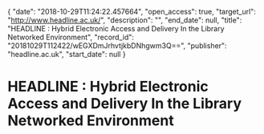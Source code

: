 {
  "date": "2018-10-29T11:24:22.457664", 
  "open_access": true, 
  "target_url": "http://www.headline.ac.uk/", 
  "description": "", 
  "end_date": null, 
  "title": "HEADLINE : Hybrid Electronic Access and Delivery In the Library Networked Environment", 
  "record_id": "20181029T112422/wEGXDmJrhvtjkbDNhgwm3Q==", 
  "publisher": "headline.ac.uk", 
  "start_date": null
}

# HEADLINE : Hybrid Electronic Access and Delivery In the Library Networked Environment

